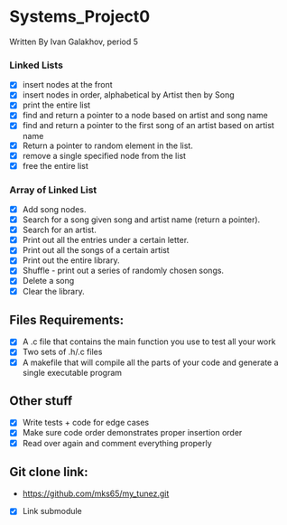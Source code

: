 # Systems_Project0
Written By Ivan Galakhov, period 5

### Linked Lists
- [x] insert nodes at the front
- [x] insert nodes in order, alphabetical by Artist then by Song
- [x] print the entire list
- [x] find and return a pointer to a node based on artist and song name
- [x] find and return a pointer to the first song of an artist based on artist name
- [x] Return a pointer to random element in the list.
- [x] remove a single specified node from the list
- [x] free the entire list

### Array of Linked List
- [x] Add song nodes.
- [x] Search for a song given song and artist name (return a pointer).
- [x] Search for an artist.
- [x] Print out all the entries under a certain letter.
- [x] Print out all the songs of a certain artist
- [x] Print out the entire library.
- [x] Shuffle - print out a series of randomly chosen songs.
- [x] Delete a song
- [x] Clear the library.

## Files Requirements:
- [x] A .c file that contains the main function you use to test all your work
- [x] Two sets of .h/.c files
- [x] A makefile that will compile all the parts of your code and generate a single executable program

## Other stuff
- [x] Write tests + code for edge cases
- [x] Make sure code order demonstrates proper insertion order
- [x] Read over again and comment everything properly

## Git clone link:
- https://github.com/mks65/my_tunez.git
- [x] Link submodule
